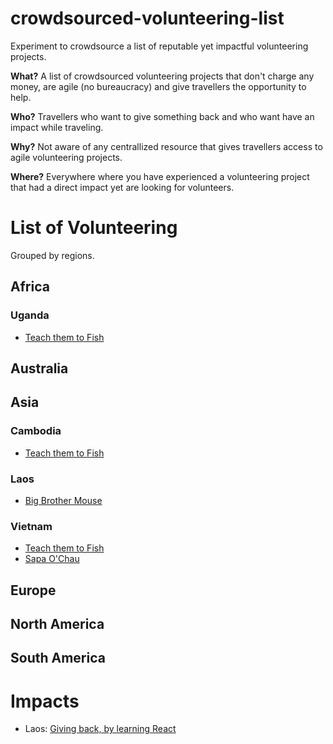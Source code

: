 # crowdsourced-volunteering-list

Experiment to crowdsource a list of reputable yet impactful volunteering projects.

**What?** A list of crowdsourced volunteering projects that don't charge any money, are agile (no bureaucracy) and give travellers the opportunity to help.

**Who?** Travellers who want to give something back and who want have an impact while traveling.

**Why?** Not aware of any centrallized resource that gives travellers access to agile volunteering projects.

**Where?** Everywhere where you have experienced a volunteering project that had a direct impact yet are looking for volunteers.

# List of Volunteering

Grouped by regions.

## Africa

### Uganda

* [Teach them to Fish](https://www.teachthemtofish.org/)

## Australia

## Asia

### Cambodia

* [Teach them to Fish](https://www.teachthemtofish.org/)

### Laos

* [Big Brother Mouse](http://www.bigbrothermouse.com/)

### Vietnam

* [Teach them to Fish](https://www.teachthemtofish.org/)
* [Sapa O'Chau](http://sapaochau.org/)

## Europe

## North America

## South America

# Impacts

* Laos: [Giving back, by learning React](https://www.robinwieruch.de/giving-back-by-learning-react/)
